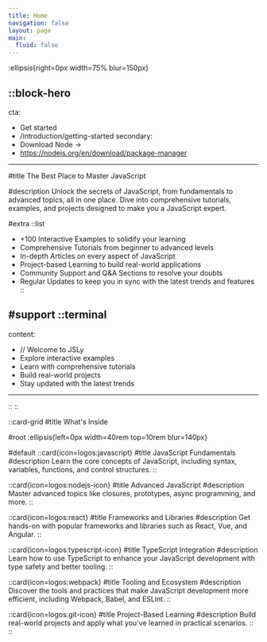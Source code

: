 ```yaml
---
title: Home
navigation: false
layout: page
main:
  fluid: false
---
```


:ellipsis{right=0px width=75% blur=150px}


::block-hero
---
cta:
  - Get started
  - /introduction/getting-started
secondary:
  - Download Node →
  - https://nodejs.org/en/download/package-manager
---

#title
The Best Place to Master JavaScript

#description
Unlock the secrets of JavaScript, from fundamentals to advanced topics, all in one place. Dive into comprehensive tutorials, examples, and projects designed to make you a JavaScript expert.

#extra
  ::list
  - +100 Interactive Examples to solidify your learning
  - Comprehensive Tutorials from beginner to advanced levels
  - In-depth Articles on every aspect of JavaScript
  - Project-based Learning to build real-world applications
  - Community Support and Q&A Sections to resolve your doubts
  - Regular Updates to keep you in sync with the latest trends and features
  ::



#support
  ::terminal
  ---
  content:
  - // Welcome to JSLy
  - Explore interactive examples
  - Learn with comprehensive tutorials
  - Build real-world projects
  - Stay updated with the latest trends
  ---
  ::
::


::card-grid
#title
What's Inside

#root
:ellipsis{left=0px width=40rem top=10rem blur=140px}

#default
::card{icon=logos:javascript}
#title
JavaScript Fundamentals
#description
Learn the core concepts of JavaScript, including syntax, variables, functions, and control structures.
::

::card{icon=logos:nodejs-icon}
#title
Advanced JavaScript
#description
Master advanced topics like closures, prototypes, async programming, and more.
::

::card{icon=logos:react}
#title
Frameworks and Libraries
#description
Get hands-on with popular frameworks and libraries such as React, Vue, and Angular.
::

::card{icon=logos:typescript-icon}
#title
TypeScript Integration
#description
Learn how to use TypeScript to enhance your JavaScript development with type safety and better tooling.
::

::card{icon=logos:webpack}
#title
Tooling and Ecosystem
#description
Discover the tools and practices that make JavaScript development more efficient, including Webpack, Babel, and ESLint.
::

::card{icon=logos:git-icon}
#title
Project-Based Learning
#description
Build real-world projects and apply what you've learned in practical scenarios.
::
::
